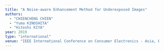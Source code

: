 ```yaml
---
title: "A Noise-aware Enhancement Method for Underexposed Images"
authors:
  - "CHIENCHENG CHIEN"
  - "Yuma KINOSHITA"
  - "Hitoshi KIYA"
year: 2019
type: "international"
venue: "IEEE International Conference on Consumer Electronics - Asia, Bangkok, Thailand, 2019-06-13."
---
```

